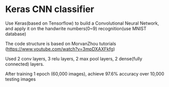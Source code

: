 # Keras CNN classifier</br>
Use Keras(based on Tensorflow) to build a Convolutional Neural Network,
and apply it on the handwrite numbers(0~9) recognition(use MNIST database)

The code structure is based on MorvanZhou tutorials
(https://www.youtube.com/watch?v=3mpDXAXFkfg)

Used 2 conv layers, 3 relu layers, 2 max pool layers, 2 dense(fully connected) layers.

After training 1 epoch (60,000 images), achieve 97.6% accuracy over 10,000 testing images
